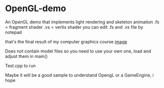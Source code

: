 # OpenGL-demo
An OpenGL demo that implements light rendering and skeleton animation
.fs = fragment shader .vs = vertix shader
you can edit .fs and .vs file by notepad

that's the final result of my computer graphics course
[image](https://user-images.githubusercontent.com/66023115/193698934-f9b1d904-af6b-4f11-a8d3-e5403e085893.png)

Does not contain model files so you need to use your own one, load and adjust them in main()

Test.cpp to run

Maybe it will be a good sample to understand OpengL or a GameEngine, i hope
